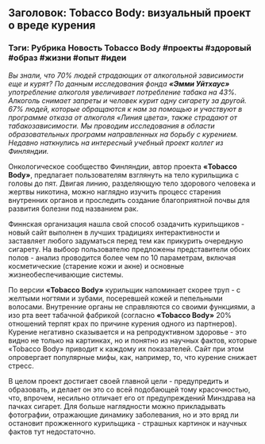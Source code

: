 ## Заголовок: Tobacco Body: визуальный проект о вреде курения

### Тэги: Рубрика Новость Tobacco Body #проекты #здоровый #образ #жизни #опыт #идеи

*Вы знали, что 70% людей страдающих от алкогольной зависимости еще и курят? По данным исследования фонда **«Эмми Уйтхаус»** употребление алкоголя увеличивает потребление табака на 43%. Алкоголь снимает запреты и человек курит одну сигарету за другой. 67% людей, которые обращаются к нам за помощью и участвуют в программе отказа от алкоголя «Линия цвета», также страдают от табакозависимости. Мы проводим исследования в области образовательных программ направленных на борьбу с курением. Недавно наткнулись на интересный учебный проект коллег из Финляндии.*

Онкологическое сообщество Финляндии, автор проекта **«Tobacco Body»**, предлагает пользователям взглянуть на тело курильщика с головы до пят. Двигая линию, разделяющую тело здорового человека и жертвы никотина, можно наглядно изучить процесс старения внутренних органов и проследить создание благоприятной почвы для развития болезни под названием рак.

Финнская организация нашла свой способ озадачить курильщиков - новый сайт выполнен в лучших традициях интерактивности и заставляет любого задуматься перед тем как прикурить очередную сигарету. На выбоор пользователю предложены представители обоих полов - анализ проводится более чем по 10 параметрам, включая косметические (старение кожи и акне) и основные жизнеобеспечивающие системы.

По версии **«Tobacco Body»** курильщик напоминает скорее труп - с желтыми ногтями и зубами, посеревшей кожей и пепельными волосами. Внутренние органы не справляются со своими функциями, а изо рта веет табачной фабрикой (согласно **«Tobacco Body»** 20% отношений терпят крах по причине курения одного из партнеров). Курение негативно сказывается и на репродуктивном здоровье - это видно не только на картинках, но и понятно из научных фактов, которые «Tobacco Body» приводит к каждому их показателей. Сайт при этом опровергает популярные мифы, как, например, то, что курение снижает стресс.

В целом проект достигает своей главной цели - предупредить и образовать, и делает он это со всей подобающей тому красочностью, что, впрочем, несильно отличает его от предупреждений Минздрава на пачках сигарет. Для больше наглядности можно прикладывать фотографии, отражающие динамику заболевания, но и это вряд ли остановит прожженного курильщика - страшных картинок и научных фактов тут недостаточно.
